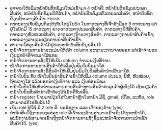 - ອາຈານໃຫ້ເພີ່ມຫນ້າບັນທຶກຂໍ້ມູນໃຫມ່ເຂົ້າມາ 4 ຫນ້າຄື: ຫນ້າບັນທຶກຂໍ້ມູນປະເພດສິນຄ້າ, ຫນ້າບັນທຶກຂໍ້ມູນຍີ່ຫໍ້ສິນຄ້າ, ຫນ້າບັນທຶກຂໍ້ມູນຫົວຫນ່ວຍສິນຄ້າ, ຫນ້າບັນທຶກຂໍ້ມູນຖ້ານວາງສິນຄ້າ. Finish
- ຕາຕະລາງເກັບຂໍ້ມູນຕ້ອງຕົງກັບໂຕຢູ່ໃນບົດ ໃນຕາຕະລາງທີ່ເຈົ້າສົ່ງມີແຕ່ 9 ຕາຕະລາງ ແຕ່ຢູ່ໃນບົດມີ 15 ຕາຕະລາງ ຂາດຕາຕະລາງປະເພດສິນຄ້າ, ຕາຕະລາງຍີ່ຫໍ້ສິນຄ້າ, ຕາຕະລາງຫົວໜ່ວຍສິນຄ້າ, ຕາຕະລາງຖ້ານວາງສິນຄ້າ, ຕາຕະລາງການນຳສິນຄ້າເຂົ້າ, ຕາຕະລາງລາຍລະອຽດການນຳສິນຄ້າເຂົ້າ.
- ສາມາດໃສ່ຮູບສິນຄ້າໄດ້ຢູ່ບ່ອນຫນ້າບັນທຶກຂໍ້ມູນສິນໄດ້ 
- ຫນ້າຈັດການການຊຳລະແມ່ນໃຫ້ເອົາ column ສະຖານະການຈ່າຍອອກ ແຕ່ເອົາຈຳນວນເງິນລູກຄ້າທີ່ຈ່າຍມາໃສ່ແທນ.
- ຫນ້າຈັດການການສັ່ງຊື້ໃຫ້ເພີ່ມ column ຈຳນວນເງິນທີ່ຈ່າຍ.
- ໜ້າຈັດການການຂາຍສິນຄ້າໃຫ້ເພີ່ມປຸ່ມພິມໃບບິນມາໃສ່.
- ຫນ້າຈັດການການສັ່ງຊື້ສິນຄ້າໃຫ້ເພີ່ມປຸ່ມພິມໃບບິນສິນຄ້ານຳເຂົ້າມາໃສ່.
- ຫນ້າໃບບິນ ກັບ ໜ້າໃບບິນນຳສິນຄ້າເຂົ້າໃຫ້ເພີ່ມ column ປະເພດ, ຍີຫໍ້, ຫົວໜ່ວຍ, ຖ້ານວາງໃສ່ ແລ້ວບອກນຳເງິນທີ່ຈ່າຍ ແລະ ເງິນທ່ອນພ້ອມ.
- ຫນ້າໃບບິນໃຫ້ເຫັນຈຳນວນລາຍການສິນຄ້າຫຼາຍສິນຄ້າຕໍ່ບລູກຄ້າຜູ້ໜຶ່ງໄດ້ ເຊັ່ນດຽວກັບຫນ້າໃບບິນສິນຄ້ານຳເຂົ້າຕ້ອງໄດ້ເຮັດຄືກັນເລີຍ.
- ຫນ້າ register ຍ້ານມາປ່ຽນໃສ່ໃນຫນ້າຫຼັກໃນຫນ້າ ມີຊື່, gmail, ເບີໂທ, ລະຫັດ, role ສາມາດແກ້ໄຂກັບລົບໄດ້
- ເພີ່ມ role ຜູ້ໃຊ້ ມີ 2 role ຄື: ພະນັກງານ ແລະ ເຈົ້າຂອງຮ້ານ (yes)
- ກຳນົດສິດໃຊ້ງານຂອງແຕ່ລະ role ຄືເຈົ້າຂອງຮ້ານສາມາດເຂົ້າເຖິງໄດ້ທຸກຫນ້າໄດ້, ພະນັກງານບໍ່ສາມາດເຂົ້າເຖິງຫນ້າຈັດການການສັ່ງຊື້ແລະຫນ້າຈັດການການນຳເຂົ້າສິນຄ້າໄດ້. (yes)  